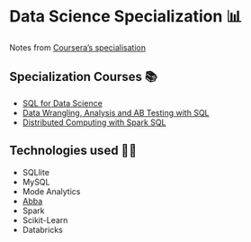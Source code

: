 # Data Science Specialization :bar_chart:
Notes from [Coursera’s specialisation](https://www.coursera.org/specializations/learn-sql-basics-data-science)

## Specialization Courses :books:
* [SQL for Data Science](https://www.coursera.org/learn/sql-for-data-science)
* [Data Wrangling, Analysis and AB Testing with SQL](https://www.coursera.org/learn/data-wrangling-analysis-abtesting)
* [Distributed Computing with Spark SQL](https://www.coursera.org/learn/spark-sql)

## Technologies used :woman_technologist:

* SQLlite
* MySQL
* Mode Analytics
* [Abba](https://thumbtack.github.io/abba/demo/abba.html)
* Spark
* Scikit-Learn
* Databricks
